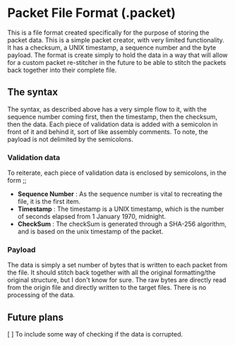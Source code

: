 # Packet File Format (.packet) #
This is a file format created specifically for the purpose of storing the packet data. This is a simple packet creator,
with very limited functionality. It has a checksum, a UNIX timestamp, a sequence number and the byte payload. The
format is create simply to hold the data in a way that will allow for a custom packet re-stitcher in the future to be
able to stitch the packets back together into their complete file.

## The syntax ##
The syntax, as described above has a very simple flow to it, with the sequence number coming first, then the timestamp,
then the checksum, then the data. Each piece of validation data is added with a semicolon in front of it and behind it,
sort of like assembly comments. To note, the payload is not delimited by the semicolons.

### Validation data ###
To reiterate, each piece of validation data is enclosed by semicolons, in the form ;<data>;
- __Sequence Number__ : As the sequence number is vital to recreating the file, it is the first item.
- __Timestamp__ : The timestamp is a UNIX timestamp, which is the number of seconds elapsed from 1 January 1970,
                  midnight.
- __CheckSum__ : The checkSum is generated through a SHA-256 algorithm, and is based on the unix timestamp of the
                 packet.

### Payload ###
The data is simply a set number of bytes that is written to each packet from the file. It should stitch back together
with all the original formatting/the original structure, but I don't know for sure. The raw bytes are directly read
from the origin file and directly written to the target files. There is no processing of the data.

## Future plans ##
[ ] To include some way of checking if the data is corrupted.
